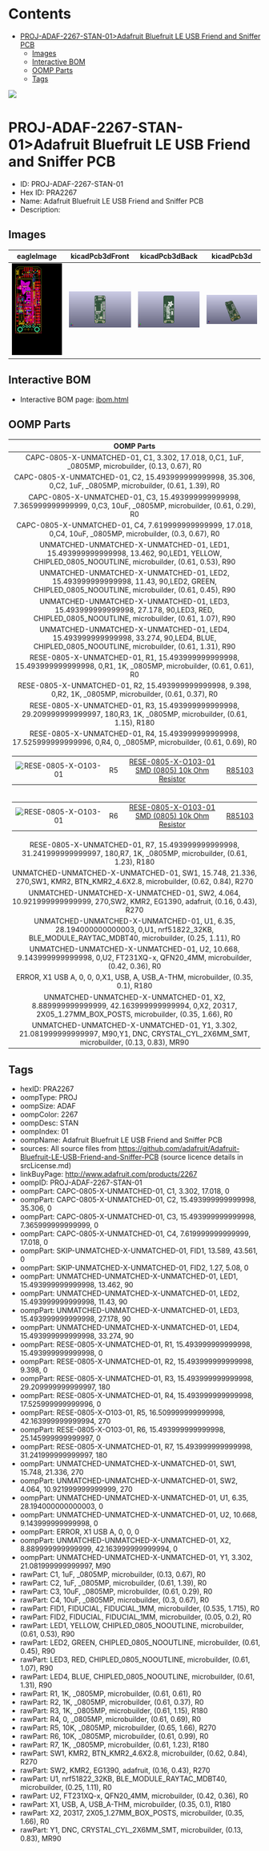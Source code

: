 



Contents
========

* [PROJ-ADAF-2267-STAN-01>Adafruit Bluefruit LE USB Friend and Sniffer PCB](#proj-adaf-2267-stan-01adafruit-bluefruit-le-usb-friend-and-sniffer-pcb)
	* [Images](#images)
	* [Interactive BOM](#interactive-bom)
	* [OOMP Parts](#oomp-parts)
	* [Tags](#tags)
  
![][im]
# PROJ-ADAF-2267-STAN-01>Adafruit Bluefruit LE USB Friend and Sniffer PCB

- ID: PROJ-ADAF-2267-STAN-01
- Hex ID: PRA2267
- Name: Adafruit Bluefruit LE USB Friend and Sniffer PCB
- Description: 

## Images
  
  

|eagleImage|kicadPcb3dFront|kicadPcb3dBack|kicadPcb3d|
| :---: | :---: | :---: | :---: |
|[![eagleImage](eagleImage_140.png)](eagleImage_600.png)|[![kicadPcb3dFront](kicadPcb3dFront_140.png)](kicadPcb3dFront_600.png)|[![kicadPcb3dBack](kicadPcb3dBack_140.png)](kicadPcb3dBack_600.png)|[![kicadPcb3d](kicadPcb3d_140.png)](kicadPcb3d_600.png)|

## Interactive BOM

- Interactive BOM page: [ibom.html](kicad/bom/ibom.html)

## OOMP Parts
  

|OOMP Parts|
| :---: |
|CAPC-0805-X-UNMATCHED-01, C1, 3.302, 17.018, 0,C1, 1uF, _0805MP, microbuilder, (0.13, 0.67), R0|
|CAPC-0805-X-UNMATCHED-01, C2, 15.493999999999998, 35.306, 0,C2, 1uF, _0805MP, microbuilder, (0.61, 1.39), R0|
|CAPC-0805-X-UNMATCHED-01, C3, 15.493999999999998, 7.365999999999999, 0,C3, 10uF, _0805MP, microbuilder, (0.61, 0.29), R0|
|CAPC-0805-X-UNMATCHED-01, C4, 7.619999999999999, 17.018, 0,C4, 10uF, _0805MP, microbuilder, (0.3, 0.67), R0|
|UNMATCHED-UNMATCHED-X-UNMATCHED-01, LED1, 15.493999999999998, 13.462, 90,LED1, YELLOW, CHIPLED_0805_NOOUTLINE, microbuilder, (0.61, 0.53), R90|
|UNMATCHED-UNMATCHED-X-UNMATCHED-01, LED2, 15.493999999999998, 11.43, 90,LED2, GREEN, CHIPLED_0805_NOOUTLINE, microbuilder, (0.61, 0.45), R90|
|UNMATCHED-UNMATCHED-X-UNMATCHED-01, LED3, 15.493999999999998, 27.178, 90,LED3, RED, CHIPLED_0805_NOOUTLINE, microbuilder, (0.61, 1.07), R90|
|UNMATCHED-UNMATCHED-X-UNMATCHED-01, LED4, 15.493999999999998, 33.274, 90,LED4, BLUE, CHIPLED_0805_NOOUTLINE, microbuilder, (0.61, 1.31), R90|
|RESE-0805-X-UNMATCHED-01, R1, 15.493999999999998, 15.493999999999998, 0,R1, 1K, _0805MP, microbuilder, (0.61, 0.61), R0|
|RESE-0805-X-UNMATCHED-01, R2, 15.493999999999998, 9.398, 0,R2, 1K, _0805MP, microbuilder, (0.61, 0.37), R0|
|RESE-0805-X-UNMATCHED-01, R3, 15.493999999999998, 29.209999999999997, 180,R3, 1K, _0805MP, microbuilder, (0.61, 1.15), R180|
|RESE-0805-X-UNMATCHED-01, R4, 15.493999999999998, 17.525999999999996, 0,R4, 0, _0805MP, microbuilder, (0.61, 0.69), R0|
|<table><tr><td>![RESE-0805-X-O103-01](https://raw.githubusercontent.com/oomlout/oomlout_OOMP_parts/main/RESE-0805-X-O103-01/image_140.jpg)</td><td> R5</td><td>[RESE-0805-X-O103-01<br>SMD (0805) 10k Ohm Resistor](https://github.com/oomlout/oomlout_OOMP_parts/tree/main/RESE-0805-X-O103-01/)</td><td>[R85103](https://github.com/oomlout/oomlout_OOMP_parts/tree/main/RESE-0805-X-O103-01/)</td></tr></table>|
|<table><tr><td>![RESE-0805-X-O103-01](https://raw.githubusercontent.com/oomlout/oomlout_OOMP_parts/main/RESE-0805-X-O103-01/image_140.jpg)</td><td> R6</td><td>[RESE-0805-X-O103-01<br>SMD (0805) 10k Ohm Resistor](https://github.com/oomlout/oomlout_OOMP_parts/tree/main/RESE-0805-X-O103-01/)</td><td>[R85103](https://github.com/oomlout/oomlout_OOMP_parts/tree/main/RESE-0805-X-O103-01/)</td></tr></table>|
|RESE-0805-X-UNMATCHED-01, R7, 15.493999999999998, 31.241999999999997, 180,R7, 1K, _0805MP, microbuilder, (0.61, 1.23), R180|
|UNMATCHED-UNMATCHED-X-UNMATCHED-01, SW1, 15.748, 21.336, 270,SW1, KMR2, BTN_KMR2_4.6X2.8, microbuilder, (0.62, 0.84), R270|
|UNMATCHED-UNMATCHED-X-UNMATCHED-01, SW2, 4.064, 10.921999999999999, 270,SW2, KMR2, EG1390, adafruit, (0.16, 0.43), R270|
|UNMATCHED-UNMATCHED-X-UNMATCHED-01, U1, 6.35, 28.194000000000003, 0,U1, nrf51822_32KB, BLE_MODULE_RAYTAC_MDBT40, microbuilder, (0.25, 1.11), R0|
|UNMATCHED-UNMATCHED-X-UNMATCHED-01, U2, 10.668, 9.143999999999998, 0,U2, FT231XQ-x, QFN20_4MM, microbuilder, (0.42, 0.36), R0|
|ERROR, X1 USB A, 0, 0, 0,X1, USB, A, USB_A-THM, microbuilder, (0.35, 0.1), R180|
|UNMATCHED-UNMATCHED-X-UNMATCHED-01, X2, 8.889999999999999, 42.163999999999994, 0,X2, 20317, 2X05_1.27MM_BOX_POSTS, microbuilder, (0.35, 1.66), R0|
|UNMATCHED-UNMATCHED-X-UNMATCHED-01, Y1, 3.302, 21.081999999999997, M90,Y1, DNC, CRYSTAL_CYL_2X6MM_SMT, microbuilder, (0.13, 0.83), MR90|

## Tags

- hexID: PRA2267
- oompType: PROJ
- oompSize: ADAF
- oompColor: 2267
- oompDesc: STAN
- oompIndex: 01
- oompName: Adafruit Bluefruit LE USB Friend and Sniffer PCB
- sources: All source files from https://github.com/adafruit/Adafruit-Bluefruit-LE-USB-Friend-and-Sniffer-PCB (source licence details in srcLicense.md)
- linkBuyPage: http://www.adafruit.com/products/2267
- oompID: PROJ-ADAF-2267-STAN-01
- oompPart: CAPC-0805-X-UNMATCHED-01, C1, 3.302, 17.018, 0
- oompPart: CAPC-0805-X-UNMATCHED-01, C2, 15.493999999999998, 35.306, 0
- oompPart: CAPC-0805-X-UNMATCHED-01, C3, 15.493999999999998, 7.365999999999999, 0
- oompPart: CAPC-0805-X-UNMATCHED-01, C4, 7.619999999999999, 17.018, 0
- oompPart: SKIP-UNMATCHED-X-UNMATCHED-01, FID1, 13.589, 43.561, 0
- oompPart: SKIP-UNMATCHED-X-UNMATCHED-01, FID2, 1.27, 5.08, 0
- oompPart: UNMATCHED-UNMATCHED-X-UNMATCHED-01, LED1, 15.493999999999998, 13.462, 90
- oompPart: UNMATCHED-UNMATCHED-X-UNMATCHED-01, LED2, 15.493999999999998, 11.43, 90
- oompPart: UNMATCHED-UNMATCHED-X-UNMATCHED-01, LED3, 15.493999999999998, 27.178, 90
- oompPart: UNMATCHED-UNMATCHED-X-UNMATCHED-01, LED4, 15.493999999999998, 33.274, 90
- oompPart: RESE-0805-X-UNMATCHED-01, R1, 15.493999999999998, 15.493999999999998, 0
- oompPart: RESE-0805-X-UNMATCHED-01, R2, 15.493999999999998, 9.398, 0
- oompPart: RESE-0805-X-UNMATCHED-01, R3, 15.493999999999998, 29.209999999999997, 180
- oompPart: RESE-0805-X-UNMATCHED-01, R4, 15.493999999999998, 17.525999999999996, 0
- oompPart: RESE-0805-X-O103-01, R5, 16.509999999999998, 42.163999999999994, 270
- oompPart: RESE-0805-X-O103-01, R6, 15.493999999999998, 25.145999999999997, 0
- oompPart: RESE-0805-X-UNMATCHED-01, R7, 15.493999999999998, 31.241999999999997, 180
- oompPart: UNMATCHED-UNMATCHED-X-UNMATCHED-01, SW1, 15.748, 21.336, 270
- oompPart: UNMATCHED-UNMATCHED-X-UNMATCHED-01, SW2, 4.064, 10.921999999999999, 270
- oompPart: UNMATCHED-UNMATCHED-X-UNMATCHED-01, U1, 6.35, 28.194000000000003, 0
- oompPart: UNMATCHED-UNMATCHED-X-UNMATCHED-01, U2, 10.668, 9.143999999999998, 0
- oompPart: ERROR, X1 USB A, 0, 0, 0
- oompPart: UNMATCHED-UNMATCHED-X-UNMATCHED-01, X2, 8.889999999999999, 42.163999999999994, 0
- oompPart: UNMATCHED-UNMATCHED-X-UNMATCHED-01, Y1, 3.302, 21.081999999999997, M90
- rawPart: C1, 1uF, _0805MP, microbuilder, (0.13, 0.67), R0
- rawPart: C2, 1uF, _0805MP, microbuilder, (0.61, 1.39), R0
- rawPart: C3, 10uF, _0805MP, microbuilder, (0.61, 0.29), R0
- rawPart: C4, 10uF, _0805MP, microbuilder, (0.3, 0.67), R0
- rawPart: FID1, FIDUCIAL, FIDUCIAL_1MM, microbuilder, (0.535, 1.715), R0
- rawPart: FID2, FIDUCIAL, FIDUCIAL_1MM, microbuilder, (0.05, 0.2), R0
- rawPart: LED1, YELLOW, CHIPLED_0805_NOOUTLINE, microbuilder, (0.61, 0.53), R90
- rawPart: LED2, GREEN, CHIPLED_0805_NOOUTLINE, microbuilder, (0.61, 0.45), R90
- rawPart: LED3, RED, CHIPLED_0805_NOOUTLINE, microbuilder, (0.61, 1.07), R90
- rawPart: LED4, BLUE, CHIPLED_0805_NOOUTLINE, microbuilder, (0.61, 1.31), R90
- rawPart: R1, 1K, _0805MP, microbuilder, (0.61, 0.61), R0
- rawPart: R2, 1K, _0805MP, microbuilder, (0.61, 0.37), R0
- rawPart: R3, 1K, _0805MP, microbuilder, (0.61, 1.15), R180
- rawPart: R4, 0, _0805MP, microbuilder, (0.61, 0.69), R0
- rawPart: R5, 10K, _0805MP, microbuilder, (0.65, 1.66), R270
- rawPart: R6, 10K, _0805MP, microbuilder, (0.61, 0.99), R0
- rawPart: R7, 1K, _0805MP, microbuilder, (0.61, 1.23), R180
- rawPart: SW1, KMR2, BTN_KMR2_4.6X2.8, microbuilder, (0.62, 0.84), R270
- rawPart: SW2, KMR2, EG1390, adafruit, (0.16, 0.43), R270
- rawPart: U1, nrf51822_32KB, BLE_MODULE_RAYTAC_MDBT40, microbuilder, (0.25, 1.11), R0
- rawPart: U2, FT231XQ-x, QFN20_4MM, microbuilder, (0.42, 0.36), R0
- rawPart: X1, USB, A, USB_A-THM, microbuilder, (0.35, 0.1), R180
- rawPart: X2, 20317, 2X05_1.27MM_BOX_POSTS, microbuilder, (0.35, 1.66), R0
- rawPart: Y1, DNC, CRYSTAL_CYL_2X6MM_SMT, microbuilder, (0.13, 0.83), MR90



[im]: kicadPcb3d_450.png
